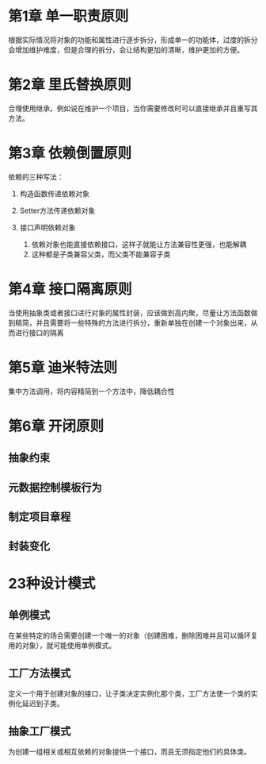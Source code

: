 # 第1章 单一职责原则 

根据实际情况将对象的功能和属性进行逐步拆分，形成单一的功能体，过度的拆分会增加维护难度，但是合理的拆分，会让结构更加的清晰，维护更加的方便。

# 第2章 里氏替换原则 

合理使用继承，例如说在维护一个项目，当你需要修改时可以直接继承并且重写其方法。

# 第3章 依赖倒置原则 

依赖的三种写法：

1. 构造函数传递依赖对象

2. Setter方法传递依赖对象 

3. 接口声明依赖对象 
   1. 依赖对象也能直接依赖接口，这样子就能让方法兼容性更强，也能解耦
   2. 这种都是子类兼容父类，而父类不能兼容子类

# 第4章 接口隔离原则 

当使用抽象类或者接口进行对象的属性封装，应该做到高内聚，尽量让方法函数做到精简，并且需要将一些特殊的方法进行拆分，重新单独在创建一个对象出来，从而进行接口的隔离

# 第5章 迪米特法则 

集中方法调用，将内容精简到一个方法中，降低耦合性

# 第6章 开闭原则

 ## 抽象约束
 
 ## 元数据控制模板行为
 
 ## 制定项目章程
 
 ## 封装变化
 
 # 23种设计模式
 
 ## 单例模式
 
 在某些特定的场合需要创建一个唯一的对象（创建困难，删除困难并且可以循环复用的对象），就可能使用单例模式。
 
 ## 工厂方法模式
 
 定义一个用于创建对象的接口，让子类决定实例化那个类，工厂方法使一个类的实例化延迟到子类。
 
 ## 抽象工厂模式
 
 为创建一组相关或相互依赖的对象提供一个接口，而且无须指定他们的具体类。

